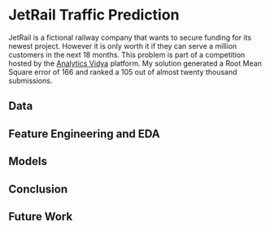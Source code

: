 # JetRail Traffic Prediction

JetRail is a fictional railway company that wants to secure funding for its newest project. However it is only worth it if they can serve a million customers in the next 18 months. This problem is part of a competition hosted by the [Analytics Vidya](https://datahack.analyticsvidhya.com/contest/practice-problem-time-series-2/) platform. My solution generated a Root Mean Square error of 166 and ranked a 105 out of almost twenty thousand submissions. 
## Data

## Feature Engineering and EDA

## Models

## Conclusion

## Future Work
